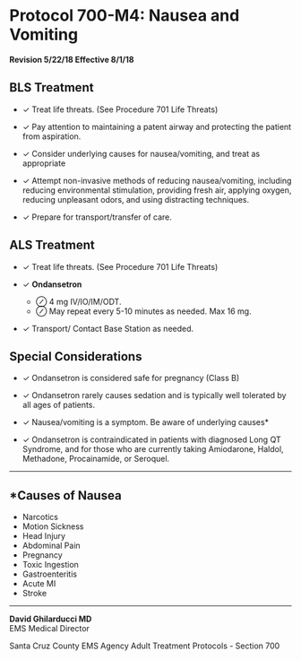 # Protocol 700-M4: Nausea and Vomiting

**Revision 5/22/18 Effective 8/1/18**

## BLS Treatment

- ✓ Treat life threats. (See Procedure 701 Life Threats)

- ✓ Pay attention to maintaining a patent airway and protecting the patient from aspiration.

- ✓ Consider underlying causes for nausea/vomiting, and treat as appropriate

- ✓ Attempt non-invasive methods of reducing nausea/vomiting, including reducing environmental stimulation, providing fresh air, applying oxygen, reducing unpleasant odors, and using distracting techniques.

- ✓ Prepare for transport/transfer of care.

## ALS Treatment

- ✓ Treat life threats. (See Procedure 701 Life Threats)

- ✓ **Ondansetron**
  - ⊘ 4 mg IV/IO/IM/ODT.
  - ⊘ May repeat every 5-10 minutes as needed. Max 16 mg.

- ✓ Transport/ Contact Base Station as needed.

## Special Considerations

- ✓ Ondansetron is considered safe for pregnancy (Class B)

- ✓ Ondansetron rarely causes sedation and is typically well tolerated by all ages of patients.

- ✓ Nausea/vomiting is a symptom. Be aware of underlying causes*

- ✓ Ondansetron is contraindicated in patients with diagnosed Long QT Syndrome, and for those who are currently taking Amiodarone, Haldol, Methadone, Procainamide, or Seroquel.

---

## *Causes of Nausea

- Narcotics
- Motion Sickness
- Head Injury
- Abdominal Pain
- Pregnancy
- Toxic Ingestion
- Gastroenteritis
- Acute MI
- Stroke

---

**David Ghilarducci MD**  
EMS Medical Director

Santa Cruz County EMS Agency Adult Treatment Protocols - Section 700

